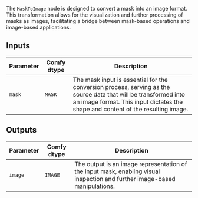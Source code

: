
The `MaskToImage` node is designed to convert a mask into an image format. This transformation allows for the visualization and further processing of masks as images, facilitating a bridge between mask-based operations and image-based applications.

## Inputs

| Parameter | Comfy dtype | Description |
|-----------|-------------|-------------|
| `mask`    | `MASK`      | The mask input is essential for the conversion process, serving as the source data that will be transformed into an image format. This input dictates the shape and content of the resulting image. |

## Outputs

| Parameter | Comfy dtype | Description |
|-----------|-------------|-------------|
| `image`   | `IMAGE`     | The output is an image representation of the input mask, enabling visual inspection and further image-based manipulations. |
